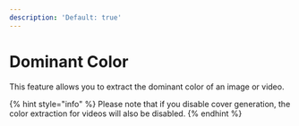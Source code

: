 ```yaml
---
description: 'Default: true'
---
```


# Dominant Color

This feature allows you to extract the dominant color of an image or video.&#x20;

{% hint style="info" %}
Please note that if you disable cover generation, the color extraction for videos will also be disabled.
{% endhint %}



